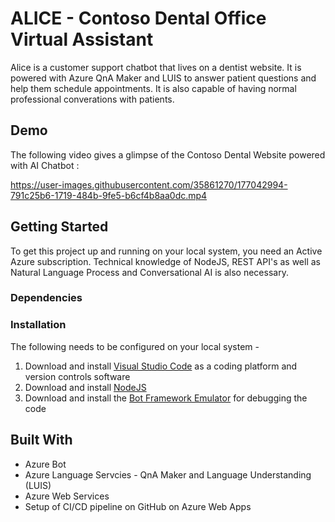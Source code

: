 # ALICE - Contoso Dental Office Virtual Assistant

Alice is a customer support chatbot that lives on a dentist website. It is powered with Azure QnA Maker and LUIS to answer patient questions and help them schedule appointments. It is also capable of having normal professional converations with patients.

## Demo

The following video gives a glimpse of the Contoso Dental Website powered with AI Chatbot :

https://user-images.githubusercontent.com/35861270/177042994-791c25b6-1719-484b-9fe5-b6cf4b8aa0dc.mp4

## Getting Started

To get this project up and running on your local system, you need an Active Azure subscription. Technical knowledge of NodeJS, REST API's as well as Natural Language Process and Conversational AI is also necessary.

### Dependencies



### Installation

The following needs to be configured on your local system -
1. Download and install [Visual Studio Code](https://code.visualstudio.com/download) as a coding platform and version controls software
2. Download and install [NodeJS](https://nodejs.org/en/)
3. Download and install the [Bot Framework Emulator](https://github.com/Microsoft/BotFramework-Emulator/releases/tag/v4.13.0) for debugging the code

## Built With

* Azure Bot
* Azure Language Servcies - QnA Maker and Language Understanding (LUIS)
* Azure Web Services 
* Setup of CI/CD pipeline on GitHub on Azure Web Apps

